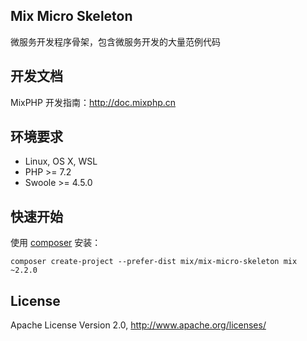 ## Mix Micro Skeleton

微服务开发程序骨架，包含微服务开发的大量范例代码

## 开发文档

MixPHP 开发指南：http://doc.mixphp.cn

## 环境要求

* Linux, OS X, WSL
* PHP >= 7.2
* Swoole >= 4.5.0

## 快速开始

使用 [composer](https://www.phpcomposer.com/) 安装：

```shell
composer create-project --prefer-dist mix/mix-micro-skeleton mix ~2.2.0
```

## License

Apache License Version 2.0, http://www.apache.org/licenses/
